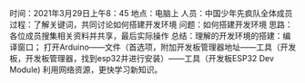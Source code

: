 时间：2021年3月29日上午8：45
地点：电脑上
人员：中国少年先疯队全体成员
过程：了解关键词，共同讨论如何搭建开发环境
问题：如何搭建开发环境
思路：各位成员搜集相关资料并共享，最后实际操作
总结：理解的开发环境的搭建：编译窗口； 
      打开Arduino——文件（首选项，附加开发板管理器地址——工具（开发板，开发板管理器，找到esp32并进行安装）——工具（开发板ESP32 Dev Module)
      利用网络资源，更快学习新知识。
